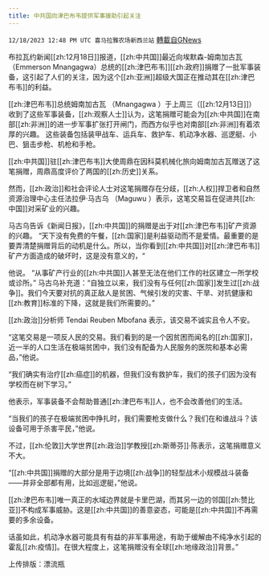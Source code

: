 ```yaml
---
title: 中共国向津巴布韦提供军事援助引起关注
---
```

`12/18/2023 12:48 PM UTC 喜马拉雅农场新西兰站` [轉載自GNews](https://gnews.org/articles/2124372)

布拉瓦约新闻[[zh:12月18日]]报道，[[zh:中共国]]最近向埃默森\-姆南加古瓦（Emmerson Mnangagwa）总统的[[zh:津巴布韦]][[zh:政府]]捐赠了一批军事装备，这引起了人们的关注，因为这个[[zh:亚洲]]超级大国正在推动其在[[zh:津巴布韦]]的利益。

[[zh:津巴布韦]]总统姆南加古瓦 （Mnangagwa ）于上周三（[[zh:12月13日]]）收到了这些军事装备，[[zh:观察人士]]认为，这笔捐赠可能会为[[zh:中共国]]在南部[[zh:非洲]]的进一步军事扩张打开闸门，而西方似乎也对南部[[zh:非洲]]有着浓厚的兴趣。 这些装备包括装甲战车、运兵车、救护车、机动净水器、巡逻艇、小巴、狙击步枪、机枪和手枪。

[[zh:中共国]]驻[[zh:津巴布韦]]大使周鼎在因科莫机械化旅向姆南加古瓦赠送了这笔捐赠，周鼎高度评价了两国的[[zh:历史]]关系。

然而，[[zh:政治]]和社会评论人士对这笔捐赠存在分歧，[[zh:人权]]捍卫者和自然资源治理中心主任法拉伊·马古乌 （Maguwu ）表示，这笔交易旨在促进共[[zh:中国]]对采矿业的兴趣。

 马古乌告诉《新闻日报》，[[zh:中共国]]的捐赠是出于对[[zh:津巴布韦]]矿产资源的兴趣。 “天下没有免费的午餐，[[zh:国家]]是利益驱动而不是爱情。最重要的是要弄清楚捐赠背后的动机是什么。所以，当你看到[[zh:中共国]]对[[zh:津巴布韦]]矿产方面造成的破坏时，这是没有意义的，“

他说。 “从事矿产行业的[[zh:中共国]]人甚至无法在他们工作的社区建立一所学校或诊所。” 马古乌补充道：“自独立以来，我们没有与任何[[zh:国家]]发生过[[zh:战争]]。我们今天要对抗的真正敌人是贫困、气候引发的灾害、干旱、对抗健康和[[zh:教育]]标准的下降，这就是我们所需要的。”

[[zh:政治]]分析师 Tendai Reuben Mbofana 表示，该交易不诚实且令人不安。

“这笔交易是一项反人民的交易。我们看到的是一个因贫困而闻名的[[zh:国家]]，近一半的人口生活在极端贫困中，我们没有配备为人民服务的医院和基本必需品，”他说。

“我们确实有治疗[[zh:癌症]]的机器，但我们没有救护车，我们的孩子们因为没有学校而在树下学习。”

他表示，军事装备不会帮助普通[[zh:津巴布韦]]人，也不会改善他们的生活。

“当我们的孩子在极端贫困中挣扎时，我们需要枪支做什么？我们在和谁战斗？该设备可用于杀害平民，”他说。

不过，[[zh:伦敦]]大学世界[[zh:政治]]学教授[[zh:斯蒂芬]]·陈表示，这笔捐赠意义不大。

“[[zh:中共国]]捐赠的大部分是用于边境[[zh:战争]]的轻型战术小规模战斗装备——并非全部都有用，比如巡逻艇，”他说。

[[zh:津巴布韦]]唯一真正的水域边界就是卡里巴湖，而其另一边的邻国[[zh:赞比亚]]不构成军事威胁。这是[[zh:中共国]]的善意姿态，可能是[[zh:中共国]]不再需要的多余设备。

话虽如此，机动净水器可能具有有益的非军事用途，有助于缓解由不纯净水引起的霍乱[[zh:疫情]]。在很大程度上，这笔捐赠没有全球[[zh:地缘政治]]背景。”

上传排版：漂流瓶



